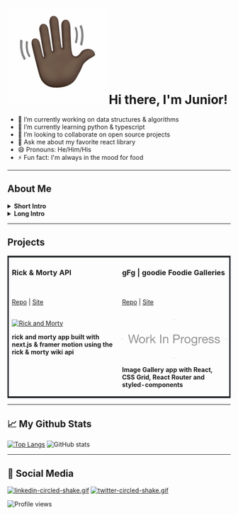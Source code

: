 <!-- ### 👋🏿 ![](/assets/wave.gif)Hi there -->

# ![wave](/img/wave.gif)Hi there, I'm Junior!

- 🔭 I’m currently working on data structures & algorithms
- 🌱 I’m currently learning python & typescript
- 👯 I’m looking to collaborate on open source projects
- 💬 Ask me about my favorite react library
- 😄 Pronouns: He/Him/His
- ⚡ Fun fact: I'm always in the mood for food

---

## About Me

<details>
<summary><strong>Short Intro</strong></summary>
  <p>
    I'm a full-stack developer based out of Fort Lauderdale, FL. I love working with new technology, currently I enjoy working with JavaScript, ReactJS, NextJS, and NodeJS while also learning more about Python, React Native and TypeScript.
  </p>
</details>

<details>
<summary><strong>Long Intro</strong></summary>
 <p>I'm a full-stack developer & graphic designer with an interest in full-stack web development and applications.</p>
  <p>I've spent the last 18 months studying full stack javascript development at Lambda School while working full time. In their immersive program for part-time students, I learned Frontend & Backend Javascript, Complex State Management, API Development, Databases, Data Structures & Algorithms, and Computer Science among other topics.</p>
  <p>Before becoming a full-stack developer, I always had interests in technologies, gadgets, and art. I graduated from Broward College in 2012 located in South Florida with a degree in Digital Multimedia. That’s where I was first introduced to web programming more specifically Adobe CS5 Flash & Actionscript 3.0, along with graphic & web design, 3D & motion graphics, and video editing.</p>
  <p>When I'm not coding or designing, I'm usually watching anime, playing video games, or working up a sweat at a nearby park/gym.</p>
  <p>Being a Bootcamp grad and having previous experience with design, customer service, and multimedia technologies, I bring a unique combination of skills to the table. I'm looking for a full-stack development position at a company that believes these skillsets can be valuable to their team.</p>
  <p>If that sounds like you, feel free to reach out to me - I'm always happy to chat.</p>
  <p>-Junior</p>
</details>

---

## Projects

<table bordercolor="#24282D">
  <tr>
    <td width="33%" valign="top">
      <h3>Rick & Morty API</h3><br/>
      <p><a target="_blank" href="https://github.com/JuniorDugue/rick-and-morty">Repo</a> | <a target="_blank" href="http://rick-and-morty.jrdugue.vercel.app/">Site</a></p><br/>
      <a target="_blank" href="http://rick-and-morty.jrdugue.vercel.app/">
        <img src="img/rickandmorty.gif" width="100%" alt="Rick and Morty"/>
      </a>
      <p><strong>rick and morty app built with next.js & framer motion using the rick & morty wiki api</strong></p>
    </td>
    <td width="33%" valign="top">
      <h3>gFg | goodie Foodie Galleries</h3><br/>
      <p><a target="_blank" href="https://github.com/JuniorDugue/grid_gallery_app">Repo</a> | <a target="_blank" href="https://grid-gallery-app.vercel.app/gallery">Site</a></p><br/>
      <a target="_blank" href="https://grid-gallery-app.vercel.app/gallery">
        <img src="img/workInProgress.gif" width="100%" alt="Rick and Morty"/>
      </a>
      <p><strong>Image Gallery app with React, CSS Grid, React Router and styled-components</strong></p>
    </td>
  </tr>
</table>

---

## 📈 My Github Stats

[![Top Langs](https://github-readme-stats.vercel.app/api/top-langs/?username=juniordugue)](https://github.com/anuraghazra/github-readme-stats) ![GitHub stats](https://github-readme-stats.vercel.app/api?username=juniordugue&show_icons=true)

---

## 📲 Social Media

[![linkedin-circled-shake.gif](https://s8.gifyu.com/images/linkedin-circled-shake.gif)](https://www.linkedin.com/in/junior-dugue/)
[![twitter-circled-shake.gif](https://s8.gifyu.com/images/twitter-circled-shake.gif)](https://twitter.com/realnamejr)

![Profile views](https://gpvc.arturio.dev/juniordugue)

<!--
**JuniorDugue/JuniorDugue** is a ✨ _special_ ✨ repository because its `README.md` (this file) appears on your GitHub profile.
Here are some ideas to get you started:

- 🔭 I’m currently working on ...
- 🌱 I’m currently learning ...
- 👯 I’m looking to collaborate on ...
- 🤔 I’m looking for help with ...
- 💬 Ask me about ...
- 📫 How to reach me: ...
- 😄 Pronouns: ...
- ⚡ Fun fact: ...
-->
